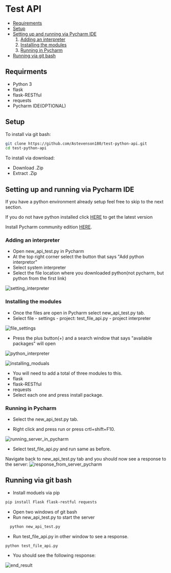 # Test API
- [Requirements](#Requirments)
- [Setup](#Setup)
- [Setting up and running via Pycharm IDE](#Setting-up-and-running-via-Pycharm-IDE)
  1. [Adding an interpreter](#Adding-an-interpreter)
  2. [Installing the modules](#Installing-the-modules)
  3. [Running in Pycharm](#Running-in-Pycharm)
- [Running via git bash](#Running-via-git-bash)

## Requirments 
* Python 3
* flask
* flask-RESTful
* requests
* Pycharm IDE(OPTIONAL)
## Setup
To install via git bash:
```bash
git clone https://github.com/Astevenson180/test-python-api.git
cd test-python-api
```
To install via download:
* Download .Zip
* Extract .Zip

## Setting up and running via Pycharm IDE 
If you have a python environment already setup feel free to skip to the next section.

If you do not have python installed click [HERE](https://www.python.org/downloads/) to get the latest version

Install Pycharm community edition [HERE](https://www.jetbrains.com/pycharm/download/#section=windows).

### Adding an interpreter
* Open new_api_test.py in Pycharm
* At the top right corner select the button that says "Add python interpretor"
* Select system interpreter 
* Select the file location where you downloaded python(not pycharm, but python from the first link)

![setting_interpreter](https://user-images.githubusercontent.com/90855841/139483474-8e95ba21-d48c-4ffe-bed3-aa1fa91e7b50.PNG)

### Installing the modules
* Once the files are open in Pycharm select new_api_test.py tab.
* Select file - settings - project: test_file_api.py - project interpreter

![file_settings](https://user-images.githubusercontent.com/90855841/139473002-c70c2d61-70b8-4b5c-a71d-b5607e69d859.png)
&nbsp;
* Press the plus button(+) and a search window that says "available packages" will open

![python_interpreter](https://user-images.githubusercontent.com/90855841/139473177-25c85d3f-61fb-48a8-818e-085a58c6f1da.png)

![installing_moduals](https://user-images.githubusercontent.com/90855841/139473087-1ef3811f-9784-4a29-b8da-e858fc0ec94e.png)

* You will need to add a total of three modules to this.
* flask
* flask-RESTful
* requests
* Select each one and press install package.

### Running in Pycharm
* Select the new_api_test.py tab.

* Right click and press run or press crtl+shift+F10.
&nbsp;

![running_server_in_pycharm](https://user-images.githubusercontent.com/90855841/139477390-3b3fd5b6-e9b0-4c43-aca1-ee54e92a93f1.png)
&nbsp;
* Select test_file_api.py and run same as before.


Navigate back to new_api_test.py tab and you should now see a response to the server:
![response_from_server_pycharm](https://user-images.githubusercontent.com/90855841/139478233-3c357b1f-37d3-4561-a1a6-f39fd053c730.PNG)
&nbsp;

## Running via git bash
* Install moduels via pip
```bash
pip install Flask flask-restful requests
```
* Open two windows of git bash
* Run new_api_test.py to start the server
```bash
  python new_api_test.py
```
* Run test_file_api.py in other window to see a response.
```bash
python test_file_api.py
```
* You should see the following response:

![end_result](https://user-images.githubusercontent.com/90855841/139483171-8ed36c01-5f3a-4eed-833a-62470de1413d.PNG)

